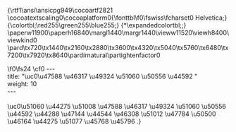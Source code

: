 {\rtf1\ansi\ansicpg949\cocoartf2821
\cocoatextscaling0\cocoaplatform0{\fonttbl\f0\fswiss\fcharset0 Helvetica;}
{\colortbl;\red255\green255\blue255;}
{\*\expandedcolortbl;;}
\paperw11900\paperh16840\margl1440\margr1440\vieww11520\viewh8400\viewkind0
\pard\tx720\tx1440\tx2160\tx2880\tx3600\tx4320\tx5040\tx5760\tx6480\tx7200\tx7920\tx8640\pardirnatural\partightenfactor0

\f0\fs24 \cf0 ---\
title: "\uc0\u47588 \u46317 \u49324 \u51060 \u50556 \u44592 "\
weight: 10\
---\
\
\uc0\u51060 \u44275 \u51008  \u47588 \u46317 \u49324 \u51060 \u50556 \u44592  \u44288 \u47144  \u44544 \u46308 \u51012  \u47784 \u50500 \u46164  \u44275 \u51077 \u45768 \u45796 .}
